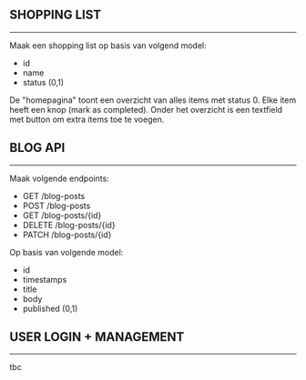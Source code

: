 ## SHOPPING LIST
----------------

Maak een shopping list op basis van volgend model:
- id
- name
- status (0,1)

De "homepagina" toont een overzicht van alles items met status 0.
Elke item heeft een knop (mark as completed).
Onder het overzicht is een textfield met button om extra items toe te voegen.


## BLOG API
-----------

Maak volgende endpoints:

- GET /blog-posts
- POST /blog-posts
- GET /blog-posts/{id}
- DELETE /blog-posts/{id}
- PATCH /blog-posts/{id}

Op basis van volgende model:
- id
- timestamps
- title
- body
- published (0,1)


## USER LOGIN + MANAGEMENT
--------------------------

tbc
